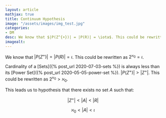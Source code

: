 ```yaml
---
layout: article
mathjax: true
title: Continuum Hypothesis
image: "/assets/images/img_test.jpg"
categories:
- DM
desc: We know that $|P(Z^{+})| = |P(R)| = \iota$. This could be rewritten as $2^{\aleph_0} = \iota$. 
imagealt: 
---
```


We know that $|P(Z^{+})| = |P(R)| = \iota$. This could be rewritten as $2^{\aleph_0} = \iota$.


































































































































































































































































































































































Cardinality of a [Sets]({% post_url 2020-07-03-sets %}) is always less than its [Power Set]({% post_url 2020-05-05-power-set %}). $|P(Z^{+})| > |Z^{+}|$. This could be rewritten as $2^{\aleph_0} > \aleph_0$.


































































































































































































































































































































































This leads us to hypothesis that there exists no set $A$ such that:

































































































































































































































































































































































$$|Z^{+}| < |A| < |R|$$

































































































































































































































































































































































$$\aleph_0 < |A| < \iota$$


































































































































































































































































































































































